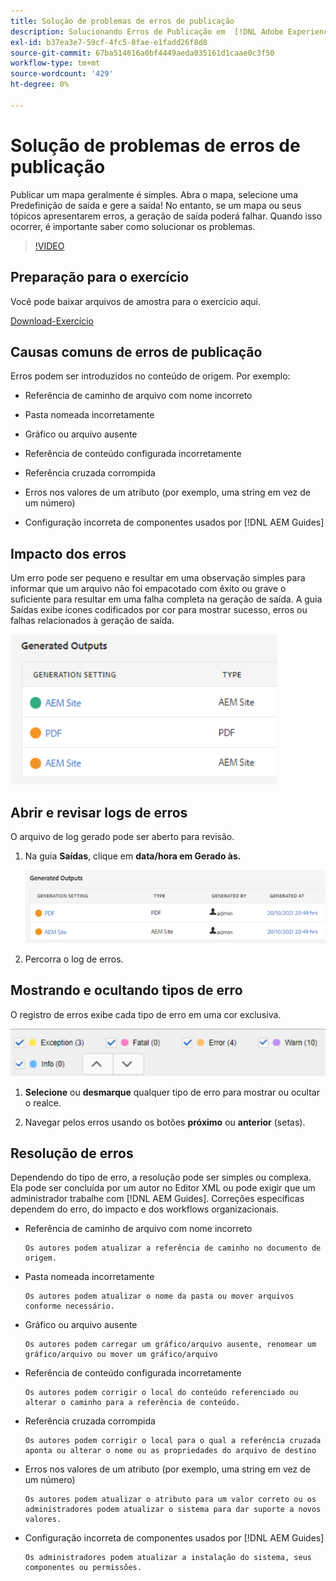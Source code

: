 ```yaml
---
title: Solução de problemas de erros de publicação
description: Solucionando Erros de Publicação em  [!DNL Adobe Experience Manager Guides]
exl-id: b37ea3e7-59cf-4fc5-8fae-e1fadd26f8d8
source-git-commit: 67ba514616a0bf4449aeda035161d1caae0c3f50
workflow-type: tm+mt
source-wordcount: '429'
ht-degree: 0%

---
```


# Solução de problemas de erros de publicação

Publicar um mapa geralmente é simples. Abra o mapa, selecione uma Predefinição de saída e gere a saída! No entanto, se um mapa ou seus tópicos apresentarem erros, a geração de saída poderá falhar. Quando isso ocorrer, é importante saber como solucionar os problemas.

>[!VIDEO](https://video.tv.adobe.com/v/338990?quality=12&learn=on)

## Preparação para o exercício

Você pode baixar arquivos de amostra para o exercício aqui.

[Download-Exercício](assets/exercises/publishing-basic-to-advanced.zip)

## Causas comuns de erros de publicação

Erros podem ser introduzidos no conteúdo de origem. Por exemplo:

* Referência de caminho de arquivo com nome incorreto

* Pasta nomeada incorretamente

* Gráfico ou arquivo ausente

* Referência de conteúdo configurada incorretamente

* Referência cruzada corrompida

* Erros nos valores de um atributo (por exemplo, uma string em vez de um número)

* Configuração incorreta de componentes usados por [!DNL AEM Guides]

## Impacto dos erros

Um erro pode ser pequeno e resultar em uma observação simples para informar que um arquivo não foi empacotado com êxito ou grave o suficiente para resultar em uma falha completa na geração de saída. A guia Saídas exibe ícones codificados por cor para mostrar sucesso, erros ou falhas relacionados à geração de saída.

![impacto do erro](images/error-impact.png)

## Abrir e revisar logs de erros

O arquivo de log gerado pode ser aberto para revisão.

1. Na guia **Saídas**, clique em **data/hora em Gerado às.**

   ![log-de-erros](images/error-log.png)

1. Percorra o log de erros.

## Mostrando e ocultando tipos de erro

O registro de erros exibe cada tipo de erro em uma cor exclusiva.

![erros de navegação](images/navigate-errors.png)

1. **Selecione** ou **desmarque** qualquer tipo de erro para mostrar ou ocultar o realce.

1. Navegar pelos erros usando os botões **próximo** ou **anterior** (setas).

## Resolução de erros

Dependendo do tipo de erro, a resolução pode ser simples ou complexa. Ela pode ser concluída por um autor no Editor XML ou pode exigir que um administrador trabalhe com [!DNL AEM Guides]. Correções específicas dependem do erro, do impacto e dos workflows organizacionais.

* Referência de caminho de arquivo com nome incorreto

      Os autores podem atualizar a referência de caminho no documento de origem.
     
  
* Pasta nomeada incorretamente

      Os autores podem atualizar o nome da pasta ou mover arquivos conforme necessário.
     
  
* Gráfico ou arquivo ausente

      Os autores podem carregar um gráfico/arquivo ausente, renomear um gráfico/arquivo ou mover um gráfico/arquivo
     
  
* Referência de conteúdo configurada incorretamente

      Os autores podem corrigir o local do conteúdo referenciado ou alterar o caminho para a referência de conteúdo.
     
  
* Referência cruzada corrompida

      Os autores podem corrigir o local para o qual a referência cruzada aponta ou alterar o nome ou as propriedades do arquivo de destino
     
  
* Erros nos valores de um atributo (por exemplo, uma string em vez de um número)

      Os autores podem atualizar o atributo para um valor correto ou os administradores podem atualizar o sistema para dar suporte a novos valores.
     
  
* Configuração incorreta de componentes usados por [!DNL AEM Guides]

      Os administradores podem atualizar a instalação do sistema, seus componentes ou permissões.
     
  
